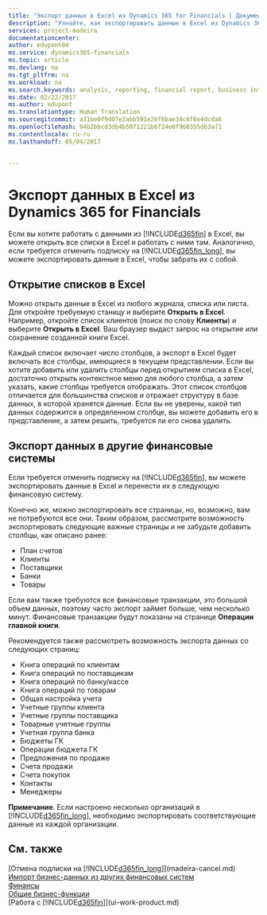 ```yaml
---
title: "Экспорт данных в Excel из Dynamics 365 for Financials | Документы Майкрософт"
description: "Узнайте, как экспортировать данные в Excel из Dynamics 365 for Financials."
services: project-madeira
documentationcenter: 
author: edupont04
ms.service: dynamics365-financials
ms.topic: article
ms.devlang: na
ms.tgt_pltfrm: na
ms.workload: na
ms.search.keywords: analysis, reporting, financial report, business intelligence, BI, Excel
ms.date: 02/22/2017
ms.author: edupont
ms.translationtype: Human Translation
ms.sourcegitcommit: a31be0f9d07e2abb591e26f6bae34c6f6e4dcda6
ms.openlocfilehash: 94b2bbcd3db4b5071221b6f24e0f960355db3af1
ms.contentlocale: ru-ru
ms.lasthandoff: 05/04/2017


---
```

# <a name="exporting-your-data-to-excel-from-dynamics-365-for-financials"></a>Экспорт данных в Excel из Dynamics 365 for Financials
Если вы хотите работать с данными из [!INCLUDE[d365fin](includes/d365fin_md.md)] в Excel, вы можете открыть все списки в Excel и работать с ними там. Аналогично, если требуется отменить подписку на [!INCLUDE[d365fin_long](includes/d365fin_long_md.md)], вы можете экспортировать данные в Excel, чтобы забрать их с собой.

## <a name="opening-lists-in-excel"></a>Открытие списков в Excel
Можно открыть данные в Excel из любого журнала, списка или листа. Для откройте требуемую станицу и выберите **Открыть в Excel**. Например, откройте список клиентов (поиск по слову **Клиенты**) и выберите **Открыть в Excel**. Ваш браузер выдаст запрос на открытие или сохранение созданной книги Excel.  

Каждый список включает число столбцов, а экспорт в Excel будет включать все столбцы, имеющиеся в текущем представлении. Если вы хотите добавить или удалить столбцы перед открытием списка в Excel, достаточно открыть контекстное меню для любого столбца, а затем указать, какие столбцы требуется отображать. Этот список столбцов отличается для большинства списков и отражает структуру в базе данных, в которой хранятся данные. Если вы не уверены, какой тип данных содержится в определенном столбце, вы можете добавить его в представление, а затем решить, требуется ли его снова удалить.  

## <a name="exporting-data-to-other-finance-systems"></a>Экспорт данных в другие финансовые системы
Если требуется отменить подписку на [!INCLUDE[d365fin](includes/d365fin_md.md)], вы можете экспортировать данные в Excel и перенести их в следующую финансовую систему.  

Конечно же, можно экспортировать все страницы, но, возможно, вам не потребуются все они. Таким образом, рассмотрите возможность экспортировать следующие важные страницы и не забудьте добавить столбцы, как описано ранее:  

* План счетов  
* Клиенты  
* Поставщики  
* Банки  
* Товары  

Если вам также требуются все финансовые транзакции, это большой объем данных, поэтому часто экспорт займет больше, чем несколько минут. Финансовые транзакции будут показаны на странице **Операции главной книги**.  

Рекомендуется также рассмотреть возможность экспорта данных со следующих страниц:  

* Книга операций по клиентам  
* Книга операций по поставщикам  
* Книга операций по банку/кассе  
* Книга операций по товарам  
* Общая настройка учета  
* Учетные группы клиента  
* Учетные группы поставщика  
* Товарные учетные группы  
* Учетная группа банка  
* Бюджеты ГК  
* Операции бюджета ГК  
* Предложения по продаже  
* Счета продажи  
* Счета покупок  
* Контакты  
* Менеджеры  

**Примечание**. Если настроено несколько организаций в [!INCLUDE[d365fin_long](includes/d365fin_long_md.md)], необходимо экспортировать соответствующие данные из каждой организации.

## <a name="see-also"></a>См. также
[Отмена подписки на [!INCLUDE[d365fin_long](includes/d365fin_long_md.md)]](madeira-cancel.md)  
[Импорт бизнес-данных из других финансовых систем](upload-data.md)  
[Финансы](finance.md)  
[Общие бизнес-функции](ui-across-business-areas.md)  
[Работа с [!INCLUDE[d365fin](includes/d365fin_md.md)]](ui-work-product.md)  

